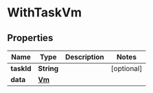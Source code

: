 

# WithTaskVm


## Properties

Name | Type | Description | Notes
------------ | ------------- | ------------- | -------------
**taskId** | **String** |  |  [optional]
**data** | [**Vm**](Vm.md) |  | 



